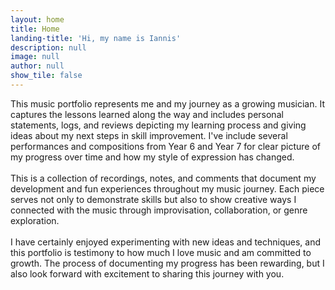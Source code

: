 ```yaml
---
layout: home
title: Home
landing-title: 'Hi, my name is Iannis'
description: null
image: null
author: null
show_tile: false
---
```


This music portfolio represents me and my journey as a growing musician. It captures the lessons learned along the way and includes personal statements, logs, and reviews depicting my learning process and giving ideas about my next steps in skill improvement. I've include several performances and compositions from Year 6 and Year 7 for clear picture of my progress over time and how my style of expression has changed.
<br><br>
This is a collection of recordings, notes, and comments that document my development and fun experiences throughout my music journey. Each piece serves not only to demonstrate skills but also to show creative ways I connected with the music through improvisation, collaboration, or genre exploration.
<br><br>
I have certainly enjoyed experimenting with new ideas and techniques, and this portfolio is testimony to how much I love music and am committed to growth. The process of documenting my progress has been rewarding, but I also look forward with excitement to sharing this journey with you.
